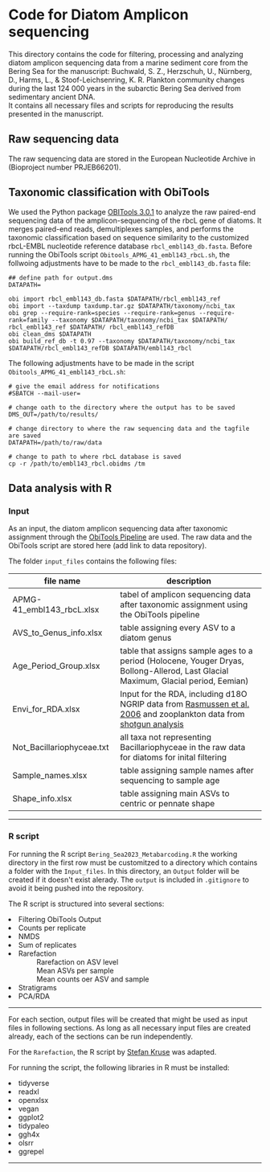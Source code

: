 # Code for Diatom Amplicon sequencing

This directory contains the code for filtering, processing and analyzing diatom amplicon sequencing data from a marine sediment core from the Bering Sea for the manuscript:
Buchwald, S. Z., Herzschuh, U., Nürnberg, D., Harms, L., & Stoof-Leichsenring, K. R. Plankton community changes during the last 124 000 years in the subarctic Bering Sea derived from sedimentary ancient DNA. <br>
It contains all necessary files and scripts for reproducing the results presented in the manuscript.

## Raw sequencing data
The raw sequencing data are stored in the European Nucleotide Archive in (Bioproject number PRJEB66201).

## Taxonomic classification with ObiTools
We used the Python package [OBITools 3.0.1](https://onlinelibrary.wiley.com/doi/10.1111/1755-0998.12428) to analyze the raw paired-end sequencing data of the amplicon-sequencing of the rbcL gene of diatoms. It merges paired-end reads, demultiplexes samples, and performs the taxonomic classification based on sequence similarity to the customized rbcL-EMBL nucleotide reference database `rbcl_embl143_db.fasta`.
Before running the ObiTools script `Obitools_APMG_41_embl143_rbcL.sh`, the follwoing adjustments have to be made to the  `rbcl_embl143_db.fasta` file:

```
## define path for output.dms
DATAPATH=
 
obi import rbcl_embl143_db.fasta $DATAPATH/rbcl_embl143_ref
obi import --taxdump taxdump.tar.gz $DATAPATH/taxonomy/ncbi_tax
obi grep --require-rank=species --require-rank=genus --require-rank=family --taxonomy $DATAPATH/taxonomy/ncbi_tax $DATAPATH/ rbcl_embl143_ref $DATAPATH/ rbcl_embl143_refDB
obi clean_dms $DATAPATH
obi build_ref_db -t 0.97 --taxonomy $DATAPATH/taxonomy/ncbi_tax $DATAPATH/rbcl_embl143_refDB $DATAPATH/embl143_rbcl
```

The following adjustments have to be made in the script `Obitools_APMG_41_embl143_rbcL.sh`:

```
# give the email address for notifications
#SBATCH --mail-user=
```

```
# change oath to the directory where the output has to be saved
DMS_OUT=/path/to/results/
```

```
# change directory to where the raw sequencing data and the tagfile are saved
DATAPATH=/path/to/raw/data
```

```
# change to path to where rbcL database is saved
cp -r /path/to/embl143_rbcl.obidms /tm
```


## Data analysis with R

### Input
As an input, the diatom amplicon sequencing data after taxonomic assignment through the [ObiTools Pipeline](https://onlinelibrary.wiley.com/doi/10.1111/1755-0998.12428) are used.
The raw data and the ObiTools script are stored here (add link to data repository).

The folder `input_files` contains the following files: <br>

|file name|description|
|-|-|
|APMG-41_embl143_rbcL.xlsx|tabel of amplicon sequencing data after taxonomic assignment using the ObiTools pipeline|
|AVS_to_Genus_info.xlsx|table assigning every ASV to a diatom genus|
|Age_Period_Group.xlsx|table that assigns sample ages to a period (Holocene, Youger Dryas, Bollong-Allerod, Last Glacial Maximum, Glacial period, Eemian)|
|Envi_for_RDA.xlsx|Input for the RDA, including d18O NGRIP data from [Rasmussen et al. 2006](https://agupubs.onlinelibrary.wiley.com/doi/full/10.1029/2005JD006079) and zooplankton data from [shotgun analysis](https://github.com/StellaZBuchwald/Bering_Sea_Plankton_Sequencing/tree/main/Shotgun)|
|Not_Bacillariophyceae.txt|all taxa not representing Bacillariophyceae in the raw data for diatoms for inital filtering|
|Sample_names.xlsx|table assigning sample names after sequencing to sample age|
|Shape_info.xlsx|table assigning main ASVs to centric or pennate shape|

---

### R script

For running the R script `Bering_Sea2023_Metabarcoding.R` the working directory in the first row must be customitzed to a directory which contains a folder with the `Input_files`.
In this directory, an `Output` folder will be created if it doesn't exist alerady. The `output` is included in `.gitignore` to avoid it being pushed into the repository.

The R script is structured into several sections:
<li> Filtering ObiTools Output
<li> Counts per replicate
<li> NMDS
<li> Sum of replicates
<li> Rarefaction <br>
  &emsp;&emsp;&emsp;&emsp;Rarefaction on ASV level <br>
  &emsp;&emsp;&emsp;&emsp;Mean ASVs per sample <br>
   &emsp;&emsp;&emsp;&emsp;Mean counts oer ASV and sample <br>
<li> Stratigrams
<li> PCA/RDA

---
For each section, output files will be created that might be used as input files in following sections.
As long as all necessary input files are created already, each of the sections can be run independently.

For the `Rarefaction`, the R script by [Stefan Kruse](https://github.com/StefanKruse/R_Rarefaction) was adapted.

For running the script, the following libraries in R must be installed:
<li> tidyverse
<li> readxl
<li> openxlsx
<li> vegan
<li> ggplot2
<li> tidypaleo
<li> ggh4x
<li> olsrr
<li> ggrepel

---
